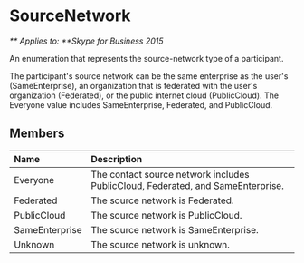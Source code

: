 
# SourceNetwork


_** Applies to: **Skype for Business 2015_

An enumeration that represents the source-network type of a participant.

The participant's source network can be the same enterprise as the user's (SameEnterprise), an organization 
that is federated with the user's organization (Federated), or the public internet cloud (PublicCloud). The Everyone value includes SameEnterprise, Federated, and PublicCloud.

## Members



| <strong>Name</strong> | <strong>Description</strong>                                                    |
|:----------------------|:--------------------------------------------------------------------------------|
| Everyone              | The contact source network includes PublicCloud, Federated, and SameEnterprise. |
| Federated             | The source network is Federated.                                                |
| PublicCloud           | The source network is PublicCloud.                                              |
| SameEnterprise        | The source network is SameEnterprise.                                           |
| Unknown               | The source network is unknown.                                                  |

